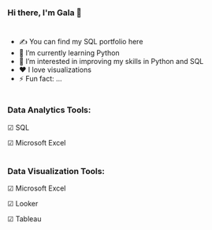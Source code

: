 ### Hi there, I'm Gala 👋

#
- ✍ You can find my SQL portfolio here
- 🌱 I’m currently learning Python
- 👀 I’m interested in improving my skills in Python and SQL
- ❤️ I love visualizations
- ⚡ Fun fact: ...


#
### **Data Analytics Tools:**

☑ SQL

☑ Microsoft Excel


#
### **Data Visualization Tools:**

☑ Microsoft Excel

☑ Looker

☑ Tableau

